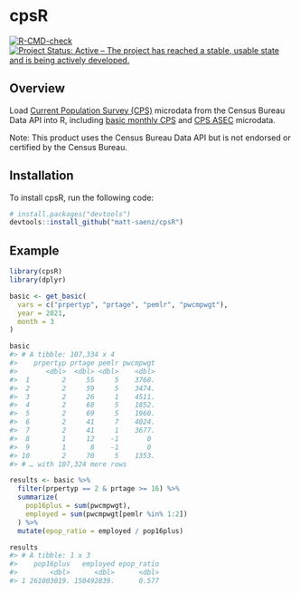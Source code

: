 
<!-- README.md is generated from README.Rmd. Please edit that file -->

# cpsR

<!-- badges: start -->

[![R-CMD-check](https://github.com/matt-saenz/cpsR/workflows/R-CMD-check/badge.svg)](https://github.com/matt-saenz/cpsR/actions)
[![Project Status: Active – The project has reached a stable, usable
state and is being actively
developed.](https://www.repostatus.org/badges/latest/active.svg)](https://www.repostatus.org/#active)

<!-- badges: end -->

## Overview

Load [Current Population Survey
(CPS)](https://www.census.gov/programs-surveys/cps/about.html) microdata
from the Census Bureau Data API into R, including [basic monthly
CPS](https://www.census.gov/data/datasets/time-series/demo/cps/cps-basic.html)
and [CPS
ASEC](https://www.census.gov/data/datasets/time-series/demo/cps/cps-asec.html)
microdata.

Note: This product uses the Census Bureau Data API but is not endorsed
or certified by the Census Bureau.

## Installation

To install cpsR, run the following code:

``` r
# install.packages("devtools")
devtools::install_github("matt-saenz/cpsR")
```

## Example

``` r
library(cpsR)
library(dplyr)

basic <- get_basic(
  vars = c("prpertyp", "prtage", "pemlr", "pwcmpwgt"),
  year = 2021,
  month = 3
)

basic
#> # A tibble: 107,334 x 4
#>    prpertyp prtage pemlr pwcmpwgt
#>       <dbl>  <dbl> <dbl>    <dbl>
#>  1        2     55     5    3768.
#>  2        2     59     5    3474.
#>  3        2     26     1    4511.
#>  4        2     68     5    1852.
#>  5        2     69     5    1960.
#>  6        2     41     7    4024.
#>  7        2     41     1    3677.
#>  8        1     12    -1       0 
#>  9        1      8    -1       0 
#> 10        2     70     5    1353.
#> # … with 107,324 more rows

results <- basic %>%
  filter(prpertyp == 2 & prtage >= 16) %>%
  summarize(
    pop16plus = sum(pwcmpwgt),
    employed = sum(pwcmpwgt[pemlr %in% 1:2])
  ) %>%
  mutate(epop_ratio = employed / pop16plus)

results
#> # A tibble: 1 x 3
#>    pop16plus   employed epop_ratio
#>        <dbl>      <dbl>      <dbl>
#> 1 261003019. 150492839.      0.577
```

